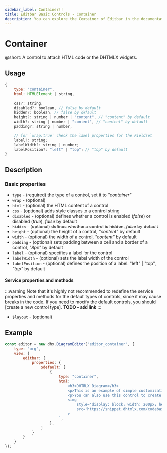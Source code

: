 ```yaml
---
sidebar_label: Container!!
title: Editbar Basic Controls - Container 
description: You can explore the Container of Editbar in the documentation of the the DHTMLX JavaScript Diagram library. Browse developer guides and API reference, try out code examples and live demos, and download a free 30-day evaluation version of DHTMLX Suite.
---
```


# Container

@short: A control to attach HTML code or the DHTMLX widgets.

## Usage

~~~js
{
    type: "container",
    html: HTMLElement | string,
    
    css?: string,
    disabled?: boolean, // false by default
    hidden?: boolean, // false by default
    height?: string | number | "content", // "content" by default
    width?: string | number | "content", // "content" by default
    padding?: string | number,

    // for `wrap:true` check the label properties for the Fieldset
    label?: string;
    labelWidth?: string | number;
    labelPosition?: "left" | "top"; // "top" by default
}
~~~

## Description

### Basic properties

- `type` - (required) the type of a control, set it to *"container"*
- `wrap` - (optional) 
- `html` - (optional) the HTML content of a control
- `css` - (optional) adds style classes to a control string
- `disabled` - (optional) defines whether a control is enabled (*false*) or disabled (*true*), *false* by default
- `hidden` - (optional) defines whether a control is hidden, *false* by default
- `height` - (optional) the height of a control, *"content"* by default
- `width` - (optional) the width of a control, *"content"* by default
- `padding` - (optional) sets padding between a cell and a border of a control, *"8px"* by default
- `label` - (optional) specifies a label for the control
- `labelWidth` - (optional) sets the label width of the control
- `labelPosition` - (optional) defines the position of a label: "left" | "top", *"top"* by default

#### Service properties and methods

:::warning
Note that it's highly not recommended to redefine the service properties and methods for the default types of controls, since it may cause breaks in the code. If you need to modify the default controls, you should [create a new control type]. **TODO - add link**
:::

- `$layout` - (optional)

## Example

~~~js {7-18}
const editor = new dhx.DiagramEditor("editor_container", {
    type: "org",
    view: {
        editbar: {
            properties: {
                $default: [
                    {
                        type: "container",
                        html: `
                            <h3>DHTMLX Diagram</h3>
                            <p>This is an example of simple customization of the editing panel using the container control.</p>
                            <p>You can also use this control to create your own controls.</p>
                            <img
                                style='display: block; width: 200px; height: 200px; margin-top: 20px; margin-left: auto; margin-right: auto'
                                src='https://snippet.dhtmlx.com/codebase/data/common/img/01/developer-01.svg'
                            >
                        `,
                    },
                ]
            }
        }
    }
});
~~~